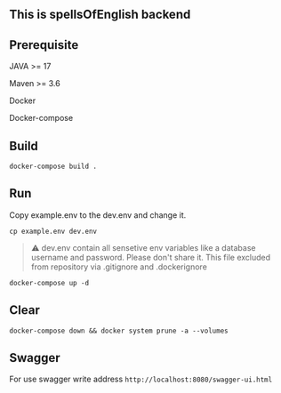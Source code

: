 ## This is spellsOfEnglish backend

## Prerequisite

JAVA >= 17

Maven >= 3.6

Docker

Docker-compose

## Build

` docker-compose build . `

## Run

Copy example.env to the dev.env and change it.

` cp example.env dev.env `

> :warning: dev.env contain all sensetive env variables like a database username and password. Please don't share it.
> This file excluded from repository via .gitignore and .dockerignore

` docker-compose up -d `

## Clear

`docker-compose down && docker system prune -a --volumes`

## Swagger
For use swagger write address  `http://localhost:8080/swagger-ui.html`
